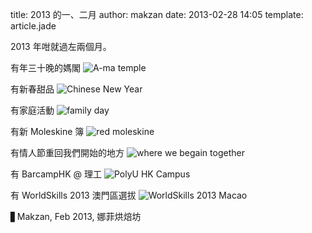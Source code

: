 title: 2013 的一、二月
author: makzan
date: 2013-02-28 14:05
template: article.jade

2013 年咁就過左兩個月。

有年三十晚的媽閣
![A-ma temple](61762_10151282409113461_531020373_n.jpg)

有新春甜品
![Chinese New Year](537940_10151283886863461_1692707297_n.jpg)

有家庭活動
![family day](858222_10151287447523461_518325617_o.jpg)

有新 Moleskine 簿
![red moleskine](426119_10151287411983461_174228205_n.jpg)

有情人節重回我們開始的地方
![where we begain together](582765_10151291429203461_2053108112_n.jpg)

有 BarcampHK @ 理工
![PolyU HK Campus](188207_10151305197263461_2134049276_n.jpg)

有 WorldSkills 2013 澳門區選拔
![WorldSkills 2013 Macao](734913_10151307096093461_1717179075_n.jpg)

▋Makzan, Feb 2013, 娜菲烘焙坊